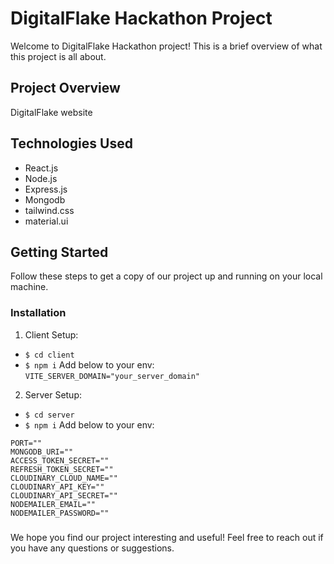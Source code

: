 # DigitalFlake Hackathon Project

Welcome to  DigitalFlake Hackathon project! This is a brief overview of what this project is all about.

## Project Overview

DigitalFlake website 


## Technologies Used

- React.js
- Node.js
- Express.js
- Mongodb
- tailwind.css
- material.ui

## Getting Started

Follow these steps to get a copy of our project up and running on your local machine.


### Installation

1. Client Setup:
- ```$ cd client```
- ```$ npm i```
Add below to your env:
 ```VITE_SERVER_DOMAIN="your_server_domain"```


2. Server Setup:
- ```$ cd server```
- ```$ npm i```
Add below to your env:
 ```
PORT=""
MONGODB_URI=""
ACCESS_TOKEN_SECRET=""
REFRESH_TOKEN_SECRET=""
CLOUDINARY_CLOUD_NAME=""
CLOUDINARY_API_KEY=""
CLOUDINARY_API_SECRET=""
NODEMAILER_EMAIL=""
NODEMAILER_PASSWORD=""
```



###
We hope you find our project interesting and useful! Feel free to reach out if you have any questions or suggestions.
